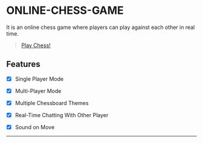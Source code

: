 # ONLINE-CHESS-GAME

 It is an online chess game where players can play against each other in real time.
 
 >[Play Chess!](https://onlinechess-game.herokuapp.com)
 
## Features

 - [X] Single Player Mode
 
 - [X] Multi-Player Mode
 
 - [X] Multiple Chessboard Themes
 
 - [X] Real-Time Chatting With Other Player
 
 - [X] Sound on Move

---


